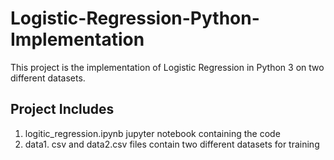 # Logistic-Regression-Python-Implementation

This project is the implementation of Logistic Regression in Python 3 on two different datasets.

## Project Includes
1. logitic_regression.ipynb jupyter notebook containing the code
2. data1. csv and data2.csv files contain two different datasets for training
